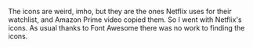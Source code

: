 The icons are weird, imho, but they are the ones Netflix uses for their watchlist, and Amazon Prime video copied them. So I went with Netflix's icons. As usual thanks to Font Awesome there was no work to finding the icons. 
